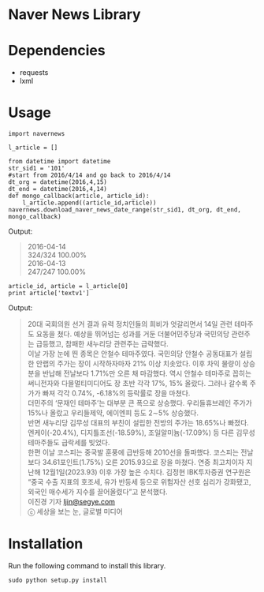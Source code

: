 # Naver News Library

# Dependencies
* requests
* lxml

# Usage

~~~{.python}
import navernews

l_article = []

from datetime import datetime
str_sid1 = '101'
#start from 2016/4/14 and go back to 2016/4/14
dt_org = datetime(2016,4,15)
dt_end = datetime(2016,4,14)
def mongo_callback(article, article_id):
    l_article.append((article_id,article))
navernews.download_naver_news_date_range(str_sid1, dt_org, dt_end, mongo_callback)
~~~

Output:
> 2016-04-14<br/>
324/324 100.00%<br/>
2016-04-13<br/>
247/247 100.00%

~~~{.python}
article_id, article = l_article[0]
print article['textv1']
~~~

Output:
> 20대 국회의원 선거 결과 유력 정치인들의 희비가 엇갈리면서 14일 관련 테마주도 요동을 쳤다. 예상을 뛰어넘는 성과를 거둔 더불어민주당과 국민의당 관련주는 급등했고, 참패한 새누리당 관련주는 급락했다.<br/>
이날 가장 눈에 띈 종목은 안철수 테마주였다. 국민의당 안철수 공동대표가 설립한 안랩의 주가는 장이 시작하자마자 21% 이상 치솟았다. 이후 차익 물량이 상승분을 반납해 전날보다 1.71%만 오른 채 마감했다. 역시 안철수 테마주로 꼽히는 써니전자와 다믈멀티미디어도 장 초반 각각 17%, 15% 올랐다. 그러나 갈수록 주가가 빠져 각각 0.74%, -6.18%의 등락률로 장을 마쳤다.<br/>
더민주의 ‘문재인 테마주’는 대부분 큰 폭으로 상승했다. 우리들휴브레인 주가가 15%나 올랐고 우리들제약, 에이엔피 등도 2∼5% 상승했다.<br/>
반면 새누리당 김무성 대표의 부친이 설립한 전방의 주가는 18.65%나 빠졌다. 엔케이(-20.4%), 디지틀조선(-18.59%), 조일알미늄(-17.09%) 등 다른 김무성 테마주들도 급락세를 빚었다.<br/>
한편 이날 코스피는 중국발 훈풍에 급반등해 2010선을 돌파했다. 코스피는 전날보다 34.61포인트(1.75%) 오른 2015.93으로 장을 마쳤다. 연중 최고치이자 지난해 12월1일(2023.93) 이후 가장 높은 수치다. 김정현 IBK투자증권 연구원은 “중국 수출 지표의 호조세, 유가 반등세 등으로 위험자산 선호 심리가 강화됐고, 외국인 매수세가 지수를 끌어올렸다”고 분석했다.<br/>
이진경 기자 ljin@segye.com<br/>
ⓒ 세상을 보는 눈, 글로벌 미디어

# Installation
Run the following command to install this library.

~~~
sudo python setup.py install
~~~
